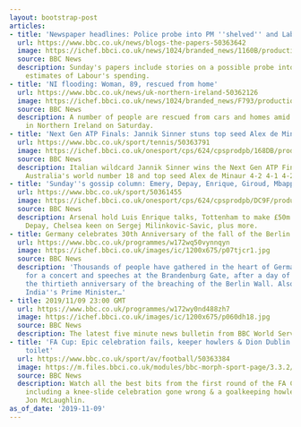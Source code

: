 ```yaml
---
layout: bootstrap-post
articles:
- title: 'Newspaper headlines: Police probe into PM ''shelved'' and Labour''s spending'
  url: https://www.bbc.co.uk/news/blogs-the-papers-50363642
  image: https://ichef.bbci.co.uk/news/1024/branded_news/1160B/production/_109597117_theguardian.jpg
  source: BBC News
  description: Sunday's papers include stories on a possible probe into the PM and
    estimates of Labour's spending.
- title: 'NI flooding: Woman, 89, rescued from home'
  url: https://www.bbc.co.uk/news/uk-northern-ireland-50362126
  image: https://ichef.bbci.co.uk/news/1024/branded_news/F793/production/_109597336_nifloods3_lewis.jpg
  source: BBC News
  description: A number of people are rescued from cars and homes amid heavy rain
    in Northern Ireland on Saturday.
- title: 'Next Gen ATP Finals: Jannik Sinner stuns top seed Alex de Minaur in final'
  url: https://www.bbc.co.uk/sport/tennis/50363791
  image: https://ichef.bbci.co.uk/onesport/cps/624/cpsprodpb/168DB/production/_109597329_janniksinner.jpg
  source: BBC News
  description: Italian wildcard Jannik Sinner wins the Next Gen ATP Finals after beating
    Australia's world number 18 and top seed Alex de Minaur 4-2 4-1 4-2.
- title: 'Sunday''s gossip column: Emery, Depay, Enrique, Giroud, Mbappé, Pogba, Milinkovic-Savic'
  url: https://www.bbc.co.uk/sport/50361455
  image: https://ichef.bbci.co.uk/onesport/cps/624/cpsprodpb/DC9F/production/_109597465_luis_enrique1_getty.jpg
  source: BBC News
  description: Arsenal hold Luis Enrique talks, Tottenham to make £50m offer for Memphis
    Depay, Chelsea keen on Sergej Milinkovic-Savic, plus more.
- title: Germany celebrates 30th Anniversary of the fall of the Berlin Wall
  url: https://www.bbc.co.uk/programmes/w172wq50vynnqyn
  image: https://ichef.bbci.co.uk/images/ic/1200x675/p07tjcr1.jpg
  source: BBC News
  description: 'Thousands of people have gathered in the heart of Germany''s capital,
    for a concert and speeches at the Brandenburg Gate, after a day of events marking
    the thirtieth anniversary of the breaching of the Berlin Wall. Also in the programme:
    India''s Prime Minister…'
- title: 2019/11/09 23:00 GMT
  url: https://www.bbc.co.uk/programmes/w172wy0nd488zh7
  image: https://ichef.bbci.co.uk/images/ic/1200x675/p060dh18.jpg
  source: BBC News
  description: The latest five minute news bulletin from BBC World Service.
- title: 'FA Cup: Epic celebration fails, keeper howlers & Dion Dublin caught on the
    toilet'
  url: https://www.bbc.co.uk/sport/av/football/50363384
  image: https://m.files.bbci.co.uk/modules/bbc-morph-sport-page/3.3.2/images/bbc-sport-logo.png
  source: BBC News
  description: Watch all the best bits from the first round of the FA Cup so far,
    including a knee-slide celebration gone wrong & a goalkeeping howler from Sunderland's
    Jon McLaughlin.
as_of_date: '2019-11-09'
---
```


